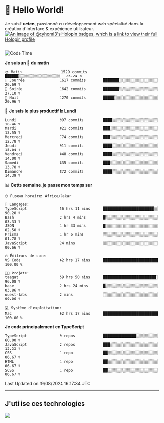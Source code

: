 # 👋 Hello World!

Je suis **Lucien**, passionné du développement web spécialisé dans la création d'interface & expérience utilisateur.
[![An image of @xyhomi3's Holopin badges, which is a link to view their full Holopin profile](https://holopin.me/xyhomi3)](https://holopin.io/@xyhomi3)

##

<!--START_SECTION:waka-->
![Code Time](http://img.shields.io/badge/Code%20Time-1%2C827%20hrs%2013%20mins-blue)

**Je suis un 🐤 du matin** 

```text
🌞 Matin                  1529 commits        ██████░░░░░░░░░░░░░░░░░░░   25.24 % 
🌆 Journée                1617 commits        ███████░░░░░░░░░░░░░░░░░░   26.69 % 
🌃 Soirée                 1642 commits        ███████░░░░░░░░░░░░░░░░░░   27.10 % 
🌙 Nuit                   1270 commits        █████░░░░░░░░░░░░░░░░░░░░   20.96 % 
```
📅 **Je suis le plus productif le Lundi** 

```text
Lundi                    997 commits         ████░░░░░░░░░░░░░░░░░░░░░   16.46 % 
Mardi                    821 commits         ███░░░░░░░░░░░░░░░░░░░░░░   13.55 % 
Mercredi                 774 commits         ███░░░░░░░░░░░░░░░░░░░░░░   12.78 % 
Jeudi                    911 commits         ████░░░░░░░░░░░░░░░░░░░░░   15.04 % 
Vendredi                 848 commits         ████░░░░░░░░░░░░░░░░░░░░░   14.00 % 
Samedi                   835 commits         ███░░░░░░░░░░░░░░░░░░░░░░   13.78 % 
Dimanche                 872 commits         ████░░░░░░░░░░░░░░░░░░░░░   14.39 % 
```


📊 **Cette semaine, je passe mon temps sur** 

```text
🕑︎ Fuseau horaire: Africa/Dakar

💬 Langages: 
TypeScript               56 hrs 11 mins      ███████████████████████░░   90.20 % 
Bash                     2 hrs 4 mins        █░░░░░░░░░░░░░░░░░░░░░░░░   03.33 % 
JSON                     1 hr 33 mins        █░░░░░░░░░░░░░░░░░░░░░░░░   02.50 % 
Prisma                   1 hr 6 mins         ░░░░░░░░░░░░░░░░░░░░░░░░░   01.78 % 
JavaScript               24 mins             ░░░░░░░░░░░░░░░░░░░░░░░░░   00.66 % 

🔥 Éditeurs de code: 
VS Code                  62 hrs 17 mins      █████████████████████████   100.00 % 

🐱‍💻 Projets: 
taagat                   59 hrs 50 mins      ████████████████████████░   96.08 % 
base                     2 hrs 24 mins       █░░░░░░░░░░░░░░░░░░░░░░░░   03.86 % 
ouest-labs               2 mins              ░░░░░░░░░░░░░░░░░░░░░░░░░   00.06 % 

💻 Système d'exploitation: 
Mac                      62 hrs 17 mins      █████████████████████████   100.00 % 
```

**Je code principalement en TypeScript** 

```text
TypeScript               9 repos             ███████████████░░░░░░░░░░   60.00 % 
JavaScript               2 repos             ███░░░░░░░░░░░░░░░░░░░░░░   13.33 % 
CSS                      1 repo              ██░░░░░░░░░░░░░░░░░░░░░░░   06.67 % 
HTML                     1 repo              ██░░░░░░░░░░░░░░░░░░░░░░░   06.67 % 
SCSS                     1 repo              ██░░░░░░░░░░░░░░░░░░░░░░░   06.67 % 
```




 Last Updated on 19/08/2024 16:17:34 UTC
<!--END_SECTION:waka-->
---

## J'utilise ces technologies

<p align="left">
  <a href="https://skillicons.dev">
    <img src="https://skillicons.dev/icons?i=ts,js,md,scss,tailwind,react,docker,express,astro,vite,nextjs,vercel,figma,ableton" />
  </a>
</p>

